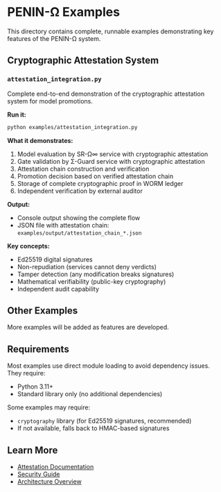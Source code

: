 # PENIN-Ω Examples

This directory contains complete, runnable examples demonstrating key features of the PENIN-Ω system.

## Cryptographic Attestation System

### `attestation_integration.py`

Complete end-to-end demonstration of the cryptographic attestation system for model promotions.

**Run it:**
```bash
python examples/attestation_integration.py
```

**What it demonstrates:**
1. Model evaluation by SR-Ω∞ service with cryptographic attestation
2. Gate validation by Σ-Guard service with cryptographic attestation
3. Attestation chain construction and verification
4. Promotion decision based on verified attestation chain
5. Storage of complete cryptographic proof in WORM ledger
6. Independent verification by external auditor

**Output:**
- Console output showing the complete flow
- JSON file with attestation chain: `examples/output/attestation_chain_*.json`

**Key concepts:**
- Ed25519 digital signatures
- Non-repudiation (services cannot deny verdicts)
- Tamper detection (any modification breaks signatures)
- Mathematical verifiability (public-key cryptography)
- Independent audit capability

## Other Examples

More examples will be added as features are developed.

## Requirements

Most examples use direct module loading to avoid dependency issues. They require:
- Python 3.11+
- Standard library only (no additional dependencies)

Some examples may require:
- `cryptography` library (for Ed25519 signatures, recommended)
- If not available, falls back to HMAC-based signatures

## Learn More

- [Attestation Documentation](../docs/attestation.md)
- [Security Guide](../docs/security.md)
- [Architecture Overview](../docs/archive/ENTREGA_COMPLETA_FINAL.md)
